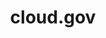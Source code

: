 ---
# This topic lives at
# https://digital.gov/topics/cloud-gov

# Topic Title
title: "cloud.gov"

# description — keep it short and clear
summary: ""

# Weight
weight: 1

# For more information on managing topics,
# see https://github.com/GSA/digitalgov.gov/wiki/topics
---